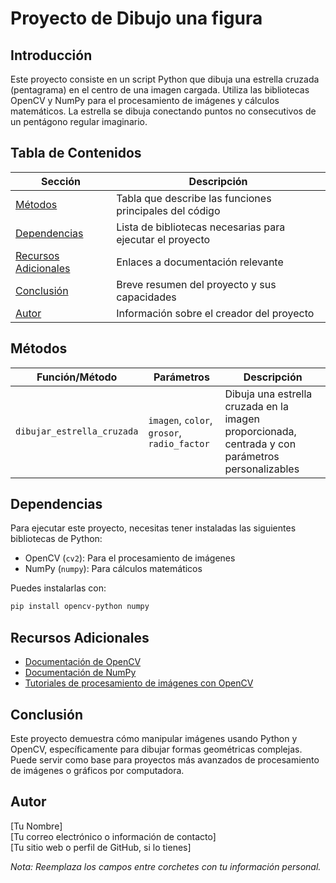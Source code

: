 # Proyecto de Dibujo una figura

## Introducción
Este proyecto consiste en un script Python que dibuja una estrella cruzada (pentagrama) en el centro de una imagen cargada. Utiliza las bibliotecas OpenCV y NumPy para el procesamiento de imágenes y cálculos matemáticos. La estrella se dibuja conectando puntos no consecutivos de un pentágono regular imaginario.

## Tabla de Contenidos
| Sección                | Descripción                                                                 |
|------------------------|-----------------------------------------------------------------------------|
| [Métodos](#métodos)    | Tabla que describe las funciones principales del código                     |
| [Dependencias](#dependencias) | Lista de bibliotecas necesarias para ejecutar el proyecto               |
| [Recursos Adicionales](#recursos-adicionales) | Enlaces a documentación relevante       |
| [Conclusión](#conclusión) | Breve resumen del proyecto y sus capacidades                            |
| [Autor](#autor)        | Información sobre el creador del proyecto                                  |

## Métodos
| Función/Método          | Parámetros                          | Descripción                                                                 |
|-------------------------|-------------------------------------|-----------------------------------------------------------------------------|
| `dibujar_estrella_cruzada` | `imagen`, `color`, `grosor`, `radio_factor` | Dibuja una estrella cruzada en la imagen proporcionada, centrada y con parámetros personalizables |

## Dependencias
Para ejecutar este proyecto, necesitas tener instaladas las siguientes bibliotecas de Python:
- OpenCV (`cv2`): Para el procesamiento de imágenes
- NumPy (`numpy`): Para cálculos matemáticos

Puedes instalarlas con:
```bash
pip install opencv-python numpy
```

## Recursos Adicionales
- [Documentación de OpenCV](https://docs.opencv.org/4.x/)
- [Documentación de NumPy](https://numpy.org/doc/)
- [Tutoriales de procesamiento de imágenes con OpenCV](https://docs.opencv.org/4.x/d6/d00/tutorial_py_root.html)

## Conclusión
Este proyecto demuestra cómo manipular imágenes usando Python y OpenCV, específicamente para dibujar formas geométricas complejas. Puede servir como base para proyectos más avanzados de procesamiento de imágenes o gráficos por computadora.

## Autor
[Tu Nombre]  
[Tu correo electrónico o información de contacto]  
[Tu sitio web o perfil de GitHub, si lo tienes]  

*Nota: Reemplaza los campos entre corchetes con tu información personal.*
